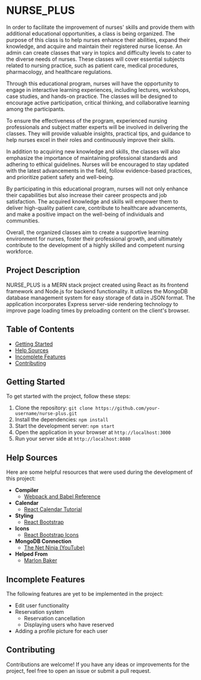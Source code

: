 # NURSE_PLUS

In order to facilitate the improvement of nurses' skills and provide them with additional educational opportunities, a class is being organized. The purpose of this class is to help nurses enhance their abilities, expand their knowledge, and acquire and maintain their registered nurse license. An admin can create classes that vary in topics and difficulty levels to cater to the diverse needs of nurses. These classes will cover essential subjects related to nursing practice, such as patient care, medical procedures, pharmacology, and healthcare regulations.

Through this educational program, nurses will have the opportunity to engage in interactive learning experiences, including lectures, workshops, case studies, and hands-on practice. The classes will be designed to encourage active participation, critical thinking, and collaborative learning among the participants.

To ensure the effectiveness of the program, experienced nursing professionals and subject matter experts will be involved in delivering the classes. They will provide valuable insights, practical tips, and guidance to help nurses excel in their roles and continuously improve their skills.

In addition to acquiring new knowledge and skills, the classes will also emphasize the importance of maintaining professional standards and adhering to ethical guidelines. Nurses will be encouraged to stay updated with the latest advancements in the field, follow evidence-based practices, and prioritize patient safety and well-being.

By participating in this educational program, nurses will not only enhance their capabilities but also increase their career prospects and job satisfaction. The acquired knowledge and skills will empower them to deliver high-quality patient care, contribute to healthcare advancements, and make a positive impact on the well-being of individuals and communities.

Overall, the organized classes aim to create a supportive learning environment for nurses, foster their professional growth, and ultimately contribute to the development of a highly skilled and competent nursing workforce.

## Project Description

NURSE_PLUS is a MERN stack project created using React as its frontend framework and Node.js for backend functionality. It utilizes the MongoDB database management system for easy storage of data in JSON format. The application incorporates Express server-side rendering technology to improve page loading times by preloading content on the client's browser.

## Table of Contents

- [Getting Started](#getting-started)
- [Help Sources](#help-sources)
- [Incomplete Features](#incomplete-features)
- [Contributing](#contributing)


## Getting Started

To get started with the project, follow these steps:

1. Clone the repository: `git clone https://github.com/your-username/nurse-plus.git`
2. Install the dependencies: `npm install`
3. Start the development server: `npm start`
4. Open the application in your browser at `http://localhost:3000`
5. Run your server side at `http://localhost:8080`

## Help Sources

Here are some helpful resources that were used during the development of this project:

- **Compiler**
  - [Webpack and Babel Reference](https://medium.com/age-of-awareness/setup-react-with-webpack-and-babel-5114a14a47e9#8b7c)
- **Calendar**
  - [React Calendar Tutorial](https://blog.logrocket.com/react-calendar-tutorial-build-customize-calendar/)
- **Styling**
  - [React Bootstrap](https://react-bootstrap.netlify.app/)
- **Icons**
  - [React Bootstrap Icons](https://www.npmjs.com/package/react-bootstrap-icons)
- **MongoDB Connection**
  - [The Net Ninja (YouTube)](https://www.youtube.com/@NetNinja)
- **Helped From**
  - [Marlon Baker](https://github.com/MarBakerswe)

## Incomplete Features

The following features are yet to be implemented in the project:

- Edit user functionality
- Reservation system
  - Reservation cancellation
  - Displaying users who have reserved
- Adding a profile picture for each user

## Contributing

Contributions are welcome! If you have any ideas or improvements for the project, feel free to open an issue or submit a pull request.
